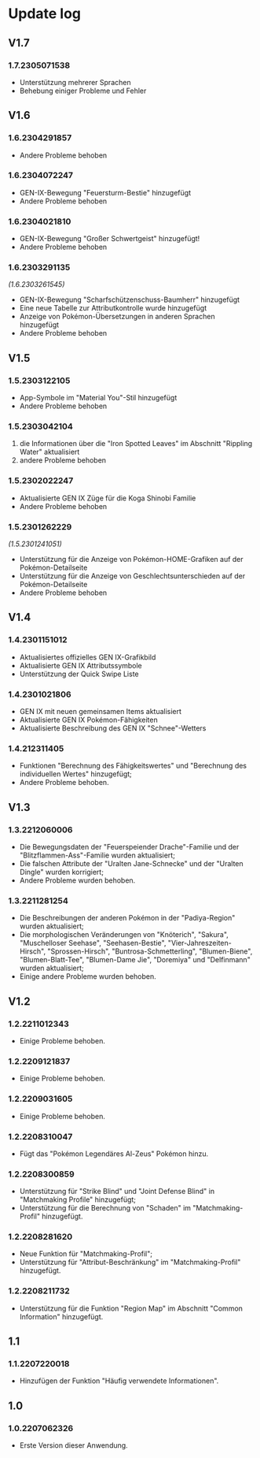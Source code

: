 # Update log
## V1.7
### 1.7.2305071538
- Unterstützung mehrerer Sprachen
- Behebung einiger Probleme und Fehler
## V1.6
### 1.6.2304291857
- Andere Probleme behoben
### 1.6.2304072247
- GEN-IX-Bewegung "Feuersturm-Bestie" hinzugefügt
- Andere Probleme behoben
### 1.6.2304021810
- GEN-IX-Bewegung "Großer Schwertgeist" hinzugefügt!
- Andere Probleme behoben
### 1.6.2303291135
_(1.6.2303261545)_
- GEN-IX-Bewegung "Scharfschützenschuss-Baumherr" hinzugefügt
- Eine neue Tabelle zur Attributkontrolle wurde hinzugefügt
- Anzeige von Pokémon-Übersetzungen in anderen Sprachen hinzugefügt
- Andere Probleme behoben

## V1.5

### 1.5.2303122105
- App-Symbole im "Material You"-Stil hinzugefügt
- Andere Probleme behoben

### 1.5.2303042104
1. die Informationen über die "Iron Spotted Leaves" im Abschnitt "Rippling Water" aktualisiert
2. andere Probleme behoben
### 1.5.2302022247
- Aktualisierte GEN IX Züge für die Koga Shinobi Familie
- Andere Probleme behoben
### 1.5.2301262229
_(1.5.2301241051)_
- Unterstützung für die Anzeige von Pokémon-HOME-Grafiken auf der Pokémon-Detailseite
- Unterstützung für die Anzeige von Geschlechtsunterschieden auf der Pokémon-Detailseite
- Andere Probleme behoben
## V1.4
### 1.4.2301151012
- Aktualisiertes offizielles GEN IX-Grafikbild
- Aktualisierte GEN IX Attributssymbole
- Unterstützung der Quick Swipe Liste
### 1.4.2301021806
- GEN IX mit neuen gemeinsamen Items aktualisiert
- Aktualisierte GEN IX Pokémon-Fähigkeiten
- Aktualisierte Beschreibung des GEN IX "Schnee"-Wetters
### 1.4.212311405
- Funktionen "Berechnung des Fähigkeitswertes" und "Berechnung des individuellen Wertes" hinzugefügt;
- Andere Probleme behoben.
## V1.3
### 1.3.2212060006
- Die Bewegungsdaten der "Feuerspeiender Drache"-Familie und der "Blitzflammen-Ass"-Familie wurden aktualisiert;
- Die falschen Attribute der "Uralten Jane-Schnecke" und der "Uralten Dingle" wurden korrigiert;
- Andere Probleme wurden behoben.
### 1.3.2211281254
- Die Beschreibungen der anderen Pokémon in der "Padiya-Region" wurden aktualisiert;
- Die morphologischen Veränderungen von "Knöterich", "Sakura", "Muschelloser Seehase", "Seehasen-Bestie", "Vier-Jahreszeiten-Hirsch", "Sprossen-Hirsch", "Buntrosa-Schmetterling", "Blumen-Biene", "Blumen-Blatt-Tee", "Blumen-Dame Jie", "Doremiya" und "Delfinmann" wurden aktualisiert;
- Einige andere Probleme wurden behoben.
## V1.2
### 1.2.2211012343
- Einige Probleme behoben.
### 1.2.2209121837
- Einige Probleme behoben.
### 1.2.2209031605
- Einige Probleme behoben.
### 1.2.2208310047
- Fügt das "Pokémon Legendäres Al-Zeus" Pokémon hinzu.
### 1.2.2208300859
- Unterstützung für "Strike Blind" und "Joint Defense Blind" in "Matchmaking Profile" hinzugefügt;
- Unterstützung für die Berechnung von "Schaden" im "Matchmaking-Profil" hinzugefügt.
### 1.2.2208281620 
- Neue Funktion für "Matchmaking-Profil";
- Unterstützung für "Attribut-Beschränkung" im "Matchmaking-Profil" hinzugefügt.
### 1.2.2208211732
- Unterstützung für die Funktion "Region Map" im Abschnitt "Common Information" hinzugefügt.
## 1.1
### 1.1.2207220018
- Hinzufügen der Funktion "Häufig verwendete Informationen".
## 1.0
### 1.0.2207062326
- Erste Version dieser Anwendung.